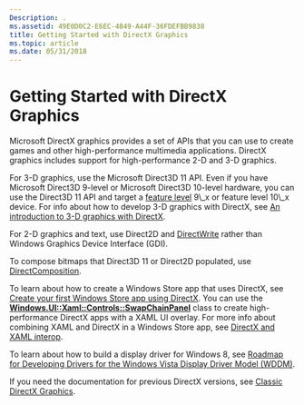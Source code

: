 ```yaml
---
Description: .
ms.assetid: 49E0D0C2-E6EC-4849-A44F-36FDEFBB9838
title: Getting Started with DirectX Graphics
ms.topic: article
ms.date: 05/31/2018
---
```


# Getting Started with DirectX Graphics

Microsoft DirectX graphics provides a set of APIs that you can use to create games and other high-performance multimedia applications. DirectX graphics includes support for high-performance 2-D and 3-D graphics.

For 3-D graphics, use the Microsoft Direct3D 11 API. Even if you have Microsoft Direct3D 9-level or Microsoft Direct3D 10-level hardware, you can use the Direct3D 11 API and target a [feature level](https://msdn.microsoft.com/library/Ff476876(v=VS.85).aspx) 9\_x or feature level 10\_x device. For info about how to develop 3-D graphics with DirectX, see [An introduction to 3-D graphics with DirectX](https://msdn.microsoft.com/library/Hh465137(v=Win.10).aspx).

For 2-D graphics and text, use Direct2D and [DirectWrite](https://msdn.microsoft.com/library/Dd368038(v=VS.85).aspx) rather than Windows Graphics Device Interface (GDI).

To compose bitmaps that Direct3D 11 or Direct2D populated, use [DirectComposition](https://msdn.microsoft.com/library/Hh437371(v=VS.85).aspx).

To learn about how to create a Windows Store app that uses DirectX, see [Create your first Windows Store app using DirectX](https://msdn.microsoft.com/library/BR229580(v=Win.10).aspx). You can use the [**Windows.UI::Xaml::Controls::SwapChainPanel**](https://msdn.microsoft.com/library/Dn252834(v=WIN.10).aspx) class to create high-performance DirectX apps with a XAML UI overlay. For more info about combining XAML and DirectX in a Windows Store app, see [DirectX and XAML interop](https://msdn.microsoft.com/library/Hh825871(v=WIN.10).aspx).

To learn about how to build a display driver for Windows 8, see [Roadmap for Developing Drivers for the Windows Vista Display Driver Model (WDDM)](https://msdn.microsoft.com/library/Ff569513(v=VS.85).aspx).

If you need the documentation for previous DirectX versions, see [Classic DirectX Graphics](https://msdn.microsoft.com/library/Hh309465(v=VS.85).aspx).

 

 



